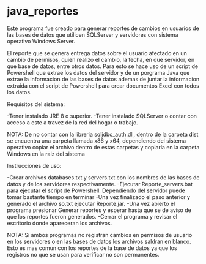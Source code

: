 # java_reportes

Este programa fue creado para generar reportes de cambios en usuarios de las bases de datos que utilicen SQLServer y servidores con sistema operativo Windows Server.

El reporte que se genera entrega datos sobre el usuario afectado en un cambio de permisos, quien realizo el cambio, la fecha, en que servidor, en que base de datos, entre otros datos. Para esto se hace uso de un script de Powershell que extrae los datos del servidor y de un porgrama Java que extrae la informacion de las bases de datos ademas de juntar la informacion extraida con el script de Powershell para crear documentos Excel con todos los datos.

Requisitos del sistema:

  -Tener instalado JRE 8 o superior.
  -Tener instalado SQLServer o contar con acceso a este a travez de la red del hogar o trabajo.
  
NOTA: De no contar con la libreria sqljdbc_auth.dll, dentro de la carpeta dist se encuentra una carpeta llamada x86 y x64, dependiendo del sistema operativo copiar el archivo dentro de estas carpetas y copiarla en la carpeta Windows en la raiz del sistema
  
Instrucciones de uso:

  -Crear archivos databases.txt y servers.txt con los nombres de las bases de datos y de los servidores respectivamente.
  -Ejecutar Reporte_servers.bat para ejecutar el script de Powershell. Dependiendo del servidor puede tomar bastante tiempo en terminar
  -Una vez finalizado el paso anterior y generado el archivo so.txt ejecutar Reporte.jar.
  -Una vez abierto el programa presionar Generar reportes y esperar hasta que se de aviso de que los reportes fueron generados.
  -Cerrar el programa y revisar el escritorio donde apareceran los archivos.
  
  NOTA: Si ambos programas no registran cambios en permisos de usuario en los servidores o en las bases de datos los archivos saldran en   blanco. Esto es mas comun con los reportes de la base de datos ya que los registros no que se usan para verificar no son permanentes.
  
